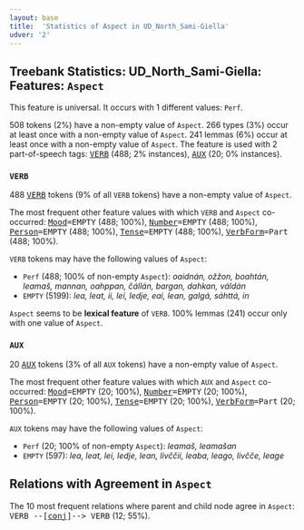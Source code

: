 ```yaml
---
layout: base
title:  'Statistics of Aspect in UD_North_Sami-Giella'
udver: '2'
---
```


## Treebank Statistics: UD_North_Sami-Giella: Features: `Aspect`

This feature is universal.
It occurs with 1 different values: `Perf`.

508 tokens (2%) have a non-empty value of `Aspect`.
266 types (3%) occur at least once with a non-empty value of `Aspect`.
241 lemmas (6%) occur at least once with a non-empty value of `Aspect`.
The feature is used with 2 part-of-speech tags: <tt><a href="sme_giella-pos-VERB.html">VERB</a></tt> (488; 2% instances), <tt><a href="sme_giella-pos-AUX.html">AUX</a></tt> (20; 0% instances).

### `VERB`

488 <tt><a href="sme_giella-pos-VERB.html">VERB</a></tt> tokens (9% of all `VERB` tokens) have a non-empty value of `Aspect`.

The most frequent other feature values with which `VERB` and `Aspect` co-occurred: <tt><a href="sme_giella-feat-Mood.html">Mood</a></tt><tt>=EMPTY</tt> (488; 100%), <tt><a href="sme_giella-feat-Number.html">Number</a></tt><tt>=EMPTY</tt> (488; 100%), <tt><a href="sme_giella-feat-Person.html">Person</a></tt><tt>=EMPTY</tt> (488; 100%), <tt><a href="sme_giella-feat-Tense.html">Tense</a></tt><tt>=EMPTY</tt> (488; 100%), <tt><a href="sme_giella-feat-VerbForm.html">VerbForm</a></tt><tt>=Part</tt> (488; 100%).

`VERB` tokens may have the following values of `Aspect`:

* `Perf` (488; 100% of non-empty `Aspect`): <em>oaidnán, ožžon, boahtán, leamaš, mannan, oahppan, čállán, bargan, dahkan, váldán</em>
* `EMPTY` (5199): <em>lea, leat, ii, lei, ledje, eai, lean, galgá, sáhttá, in</em>

`Aspect` seems to be **lexical feature** of `VERB`. 100% lemmas (241) occur only with one value of `Aspect`.

### `AUX`

20 <tt><a href="sme_giella-pos-AUX.html">AUX</a></tt> tokens (3% of all `AUX` tokens) have a non-empty value of `Aspect`.

The most frequent other feature values with which `AUX` and `Aspect` co-occurred: <tt><a href="sme_giella-feat-Mood.html">Mood</a></tt><tt>=EMPTY</tt> (20; 100%), <tt><a href="sme_giella-feat-Number.html">Number</a></tt><tt>=EMPTY</tt> (20; 100%), <tt><a href="sme_giella-feat-Person.html">Person</a></tt><tt>=EMPTY</tt> (20; 100%), <tt><a href="sme_giella-feat-Tense.html">Tense</a></tt><tt>=EMPTY</tt> (20; 100%), <tt><a href="sme_giella-feat-VerbForm.html">VerbForm</a></tt><tt>=Part</tt> (20; 100%).

`AUX` tokens may have the following values of `Aspect`:

* `Perf` (20; 100% of non-empty `Aspect`): <em>leamaš, leamašan</em>
* `EMPTY` (597): <em>lea, leat, lei, ledje, lean, livččii, leaba, leago, livčče, leage</em>

## Relations with Agreement in `Aspect`

The 10 most frequent relations where parent and child node agree in `Aspect`:
<tt>VERB --[<tt><a href="sme_giella-dep-conj.html">conj</a></tt>]--> VERB</tt> (12; 55%).

